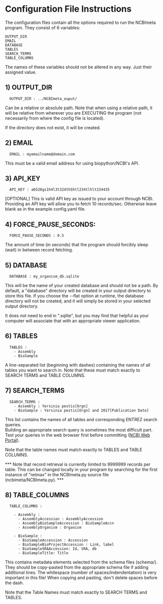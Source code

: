 # Configuration File Instructions

The configuration files contain all the options required to run the NCBImeta program.
They consist of 6 variables:
```
OUTPUT_DIR    
EMAIL    
DATABASE    
TABLES    
SEARCH_TERMS    
TABLE_COLUMNS    
```
The names of these variables should not be altered in any way. Just their assigned value.    

## 1) OUTPUT_DIR
```
  OUTPUT_DIR : ../NCBImeta_ouput/  
```
Can be a relative or absolute path. Note that when using a relative path, it will be relative from wherever you are EXECUTING the program (not necessarily from where the config file is located).    

If the directory does not exist, it will be created.   

## 2) EMAIL
```
  EMAIL : myemailname@domain.com
```
This must be a valid email address for using biopython/NCBI's API.    

## 3) API_KEY
```
  API_KEY : a6526gs1h4l3t324th5htl234tlhlt234435
```
[OPTIONAL] This is valid API key as issued to your account through NCBI. Providing an API key will allow you to fetch 10 records/sec. Otherwise leave blank as in the example config.yaml file.

## 4) FORCE_PAUSE_SECONDS:
```
  FORCE_PAUSE_SECONDS : 0.5
```
The amount of time (in seconds) that the program should forcibly sleep (wait) in between record fetching.

## 5) DATABASE
```
  DATABASE : my_organism_db.sqlite    
```
This will be the name of your created database and should not be a path. By default, a "database" directory will be created in your output directory to store this file. If you choose the --flat option at runtime, the database directory will not be created, and it will simply be stored in your selected output directory.    

It does not need to end in ".sqlite", but you may find that helpful as your computer will associate that with an appropriate viewer application.    

## 6) TABLES
```
  TABLES :  
    - Assembly  
    - BioSample  
```
A line-separated list (beginning with dashes) containing the names of all tables you want to search in. Note that these must match exactly to SEARCH TERMS and TABLE COLUMNS.

## 7) SEARCH_TERMS
```
  SEARCH_TERMS :
    - Assembly : Yersinia pestis[Orgn]
    - BioSample : Yersinia pestis[Orgn] and 2017[Publication Date]
```
This list contains the names of all tables and corresponding ENTREZ search queries.    
Building an appropriate search query is sometimes the most difficult part.    
Test your queries in the web browser first before committing  ([NCBI Web Portal](https://www.ncbi.nlm.nih.gov/)).    

Note that the table names must match exactly to TABLES and TABLE COLUMNS.    

*** Note that record retrieval is currently limited to 9999999 records per table. This can be changed locally in your program by searching for the first instance of "retmax" in the NCBImeta.py source file (ncbimeta/NCBImeta.py). ***    

## 8) TABLE_COLUMNS
```
  TABLE_COLUMNS :

    - Assembly :
      - AssemblyAccession : AssemblyAccession
      - AssemblyBioSampleAccession : BioSampleAccn
      - AssemblyOrganism : Organism

    - BioSample :
      - BioSampleAccession : Accession
      - BioSampleBioProjectAccession : Link, label
      - BioSampleSRAAccession: Id, SRA, db
      - BioSampleTitle: Title
```
This contains metadata elements selected from the schema files (schema/). They should be copy-pasted from the appropriate schema file if adding additional lines. The whitespace (number of spaces/indendentation) is very important in this file! When copying and pasting, don't delete spaces before the dash.

Note that the Table Names must match exactly to SEARCH TERMS and TABLES.    
